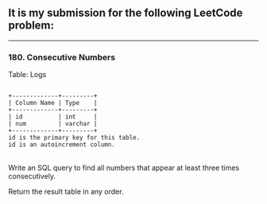 ## It is my submission for the following LeetCode problem:

---

### 180. Consecutive Numbers

Table: Logs

<code>
+-------------+---------+
| Column Name | Type    |
+-------------+---------+
| id          | int     |
| num         | varchar |
+-------------+---------+
id is the primary key for this table.
id is an autoincrement column.
</code><br>
 

Write an SQL query to find all numbers that appear at least three times consecutively.

Return the result table in any order.
